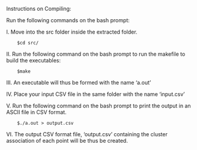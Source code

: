 Instructions on Compiling:

Run the following commands on the bash prompt:

I. Move into the src folder inside the extracted folder.

        $cd src/

II. Run the following command on the bash prompt to run the makefile to build the executables:

        $make

III. An executable will thus be formed with the name ‘a.out’

IV. Place your input CSV file in the same folder with the name ‘input.csv’

V. Run the following command on the bash prompt to print the output in an ASCII file in CSV format.

        $./a.out > output.csv

VI. The output CSV format file, ‘output.csv’ containing the cluster association of each point will be thus be created.
